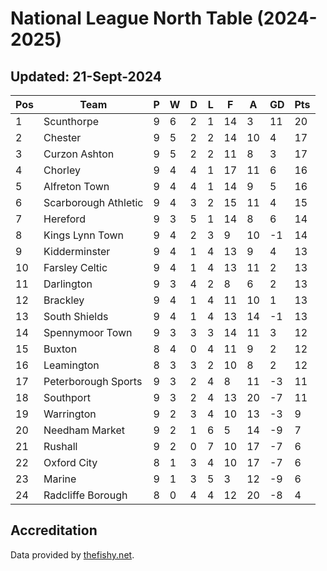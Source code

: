 # National League North Table (2024-2025)
## Updated: 21-Sept-2024

| Pos | Team | P | W | D | L | F | A | GD | Pts |
| --- | --- | --- | --- | --- | --- | --- | --- | --- | --- |
| 1 | Scunthorpe | 9 | 6 | 2 | 1 | 14 | 3 | 11 | 20 |
| 2 | Chester | 9 | 5 | 2 | 2 | 14 | 10 | 4 | 17 |
| 3 | Curzon Ashton | 9 | 5 | 2 | 2 | 11 | 8 | 3 | 17 |
| 4 | Chorley | 9 | 4 | 4 | 1 | 17 | 11 | 6 | 16 |
| 5 | Alfreton Town | 9 | 4 | 4 | 1 | 14 | 9 | 5 | 16 |
| 6 | Scarborough Athletic | 9 | 4 | 3 | 2 | 15 | 11 | 4 | 15 |
| 7 | Hereford | 9 | 3 | 5 | 1 | 14 | 8 | 6 | 14 |
| 8 | Kings Lynn Town | 9 | 4 | 2 | 3 | 9 | 10 | -1 | 14 |
| 9 | Kidderminster | 9 | 4 | 1 | 4 | 13 | 9 | 4 | 13 |
| 10 | Farsley Celtic | 9 | 4 | 1 | 4 | 13 | 11 | 2 | 13 |
| 11 | Darlington | 9 | 3 | 4 | 2 | 8 | 6 | 2 | 13 |
| 12 | Brackley | 9 | 4 | 1 | 4 | 11 | 10 | 1 | 13 |
| 13 | South Shields | 9 | 4 | 1 | 4 | 13 | 14 | -1 | 13 |
| 14 | Spennymoor Town | 9 | 3 | 3 | 3 | 14 | 11 | 3 | 12 |
| 15 | Buxton | 8 | 4 | 0 | 4 | 11 | 9 | 2 | 12 |
| 16 | Leamington | 8 | 3 | 3 | 2 | 10 | 8 | 2 | 12 |
| 17 | Peterborough Sports | 9 | 3 | 2 | 4 | 8 | 11 | -3 | 11 |
| 18 | Southport | 9 | 3 | 2 | 4 | 13 | 20 | -7 | 11 |
| 19 | Warrington | 9 | 2 | 3 | 4 | 10 | 13 | -3 | 9 |
| 20 | Needham Market | 9 | 2 | 1 | 6 | 5 | 14 | -9 | 7 |
| 21 | Rushall | 9 | 2 | 0 | 7 | 10 | 17 | -7 | 6 |
| 22 | Oxford City | 8 | 1 | 3 | 4 | 10 | 17 | -7 | 6 |
| 23 | Marine | 9 | 1 | 3 | 5 | 3 | 12 | -9 | 6 |
| 24 | Radcliffe Borough | 8 | 0 | 4 | 4 | 12 | 20 | -8 | 4 |

## Accreditation 

Data provided by [thefishy.net](https://www.thefishy.net/).